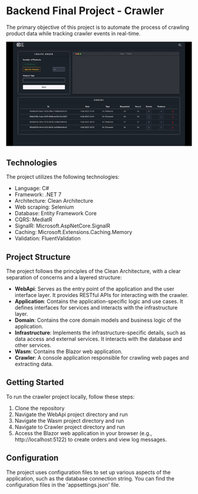 # Backend Final Project - Crawler

The primary objective of this project is to automate the process of crawling product data while tracking crawler events in real-time.

![](https://github.com/serratug/UpSchool-FullStack-Development-Bootcamp/blob/main/Backend%20Final%20Project/crawlerdemo.gif)

## Technologies
The project utilizes the following technologies:

* Language: C#
* Framework: .NET 7
* Architecture: Clean Architecture
* Web scraping: Selenium
* Database: Entity Framework Core
* CQRS: MediatR
* SignalR: Microsoft.AspNetCore.SignalR
* Caching: Microsoft.Extensions.Caching.Memory
* Validation: FluentValidation

## Project Structure
The project follows the principles of the Clean Architecture, with a clear separation of concerns and a layered structure:
* **WebApi**: Serves as the entry point of the application and the user interface layer. It provides RESTful APIs for interacting with the crawler.
* **Application**: Contains the application-specific logic and use cases. It defines interfaces for services and interacts with the infrastructure layer.
* **Domain**: Contains the core domain models and business logic of the application.
* **Infrastructure**: Implements the infrastructure-specific details, such as data access and external services. It interacts with the database and other services.
* **Wasm**: Contains the Blazor web application.
* **Crawler**: A console application responsible for crawling web pages and extracting data.

## Getting Started
To run the crawler project locally, follow these steps:
1. Clone the repository
2. Navigate the WebApi project directory and run
3. Navigate the Wasm project directory and run
4. Navigate to Crawler project directory and run
5. Access the Blazor web application in your browser (e.g., http://localhost:5122) to create orders and view log messages.

## Configuration 
The project uses configuration files to set up various aspects of the application, such as the database connection string. You can find the configuration files in the 'appsettings.json' file.

